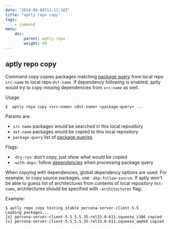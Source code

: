 ```yaml
---
date: "2014-08-08T11:17:38Z"
title: "aptly repo copy"
tags:
    - command
menu:
    doc:
        parent: aptly repo
        weight: 60
---
```


aptly repo copy
---------------

Command copy copies packages matching [package query](/doc/feature/query/)
from local repo `src-name` to local repo `dst-name`. If dependency
following is enabled, aptly would try to copy missing dependencies from
`src-name` as well.

Usage:

    $  aptly repo copy <src-name> <dst-name> <package-query> ...

Params are:

-   `src-name` packages would be searched in this local repository
-   `dst-name` packages would be copied to this local repository
-   `package-query` list of [package queries](/doc/feature/query/)

Flags:

-   `-dry-run`: don't copy, just show what would be copied
-   `-with-deps`: follow [dependencies](/doc/feature/dependencies) when processing package
    query

When copying with dependencies, global dependency options are used. For
example, to copy source packages, use `-dep-follow-source`. If aptly
won't be able to guess list of architectures from contents of local
repository `dst-name`, architectures should be specified with
`-architectures` flag.

Example:

    $ aptly repo copy testing stable percona-server-client-5.5
    Loading packages...
    [o] percona-server-client-5.5_5.5.35-rel33.0-611.squeeze_i386 copied
    [o] percona-server-client-5.5_5.5.35-rel33.0-611.squeeze_amd64 copied

 
